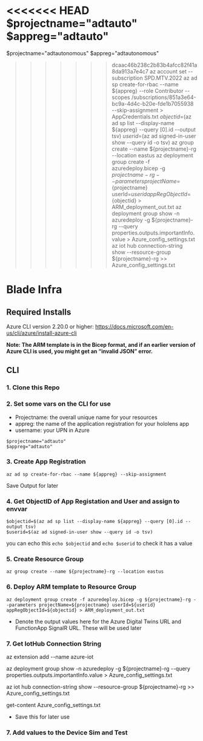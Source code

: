 <<<<<<< HEAD
$projectname="adtauto"
$appreg="adtauto"
=======
$projectname="adtautonomous"
$appreg="adtautonomous"
>>>>>>> dcaac46b238c2b83b4afcc82f41a8da913a7e4c7
az account set --subscription SPD.MTV.2022
az ad sp create-for-rbac --name ${appreg} --role Contributor --scopes /subscriptions/851a3e64-bc9a-4d4c-b20e-fde1b7055938 --skip-assignment > AppCredentials.txt
$objectid=$(az ad sp list --display-name ${appreg} --query [0].id --output tsv)
$userid=$(az ad signed-in-user show --query id -o tsv)
az group create --name ${projectname}-rg --location eastus
az deployment group create -f azuredeploy.bicep -g ${projectname}-rg --parameters projectName=${projectname} userId=${userid} appRegObjectId=${objectid} > ARM_deployment_out.txt
az deployment group show -n azuredeploy -g ${projectname}-rg --query properties.outputs.importantInfo.value > Azure_config_settings.txt
az iot hub connection-string show --resource-group ${projectname}-rg >> Azure_config_settings.txt





# Blade Infra 
## Required Installs
Azure CLI version 2.20.0 or higher: https://docs.microsoft.com/en-us/cli/azure/install-azure-cli

**Note: The ARM template is in the Bicep format, and if an earlier version of Azure CLI is used, you might get an “invalid JSON” error.**

## CLI
### 1. Clone this Repo

### 2. Set some vars on the CLI for use
* Projectname: the overall unique name for your resources
* appreg: the name of the application registration for your hololens app
* username: your UPN in Azure


```
$projectname="adtauto"
$appreg="adtauto"
```

### 3. Create App Registration
`
az ad sp create-for-rbac --name ${appreg} --skip-assignment
`


Save Output for later

### 4. Get ObjectID of App Registation and User and assign to envvar
```
$objectid=$(az ad sp list --display-name ${appreg} --query [0].id --output tsv)
$userid=$(az ad signed-in-user show --query id -o tsv)
```
you can echo this `echo $objectid` and `echo $userid` to check it has a value


### 5. Create Resource Group
`
az group create --name ${projectname}-rg --location eastus
`

### 6. Deploy ARM template to Resource Group
`
az deployment group create -f azuredeploy.bicep -g ${projectname}-rg --parameters projectName=${projectname} userId=${userid} appRegObjectId=${objectid} > ARM_deployment_out.txt
`
- Denote the output values here for the Azure Digital Twins URL and FunctionApp SignalR URL. These will be used later

### 7. Get IotHub Connection String
az extension add --name azure-iot

az deployment group show -n azuredeploy -g ${projectname}-rg --query properties.outputs.importantInfo.value > Azure_config_settings.txt

az iot hub connection-string show --resource-group ${projectname}-rg >> Azure_config_settings.txt

get-content Azure_config_settings.txt

- Save this for later use

### 7. Add values to the Device Sim and Test
